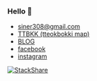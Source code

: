 ### Hello 👋

- siner308@gmail.com
- [TTBKK (tteokbokki map)](https://ttbkk.com)
- [BLOG](https://blog.siner.io)
- [facebook](https://www.facebook.com/aan308)
- [instagram](https://www.instagram.com/jeonghyunan/)

[![StackShare](http://img.shields.io/badge/tech-stack-0690fa.svg?style=flat)](https://stackshare.io/siner308/mystack)
